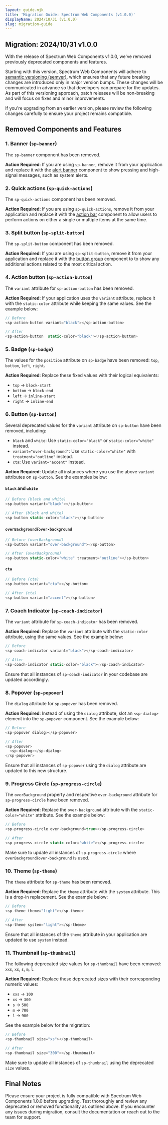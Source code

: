 ```yaml
---
layout: guide.njk
title: 'Migration Guide: Spectrum Web Components (v1.0.0)'
displayName: 2024/10/31 (v1.0.0)
slug: migration-guide
---
```


## Migration: 2024/10/31 v1.0.0

With the release of Spectrum Web Components v1.0.0, we've removed previously deprecated components and features.

Starting with this version, Spectrum Web Components will adhere to [semantic versioning (semver)](https://semver.org/), which ensures that any future breaking changes are introduced only in major version bumps. These changes will be communicated in advance so that developers can prepare for the updates. As part of this versioning approach, patch releases will be non-breaking and will focus on fixes and minor improvements.

If you're upgrading from an earlier version, please review the following changes carefully to ensure your project remains compatible.

## Removed Components and Features

### 1. Banner (`sp-banner`)

The `sp-banner` component has been removed.

**Action Required**: If you are using `sp-banner`, remove it from your application and replace it with the [alert banner](/components/alert-banner/) component to show pressing and high-signal messages, such as system alerts.

### 2. Quick actions (`sp-quick-actions`)

The `sp-quick-actions` component has been removed.

**Action Required**: If you are using `sp-quick-actions`, remove it from your application and replace it with the [action bar](/components/alert-banner/) component to allow users to perform actions on either a single or multiple items at the same time.

### 3. Split button (`sp-split-button`)

The `sp-split-button` component has been removed.

**Action Required**: If you are using `sp-split-button`, remove it from your application and replace it with the [button group](/components/button-group/) component to to show any additional actions related to the most critical action.

### 4. Action button (`sp-action-button`)

The `variant` attribute for `sp-action-button` has been removed.

**Action Required**: If your application uses the `variant` attribute, replace it with the `static-color` attribute while keeping the same values. See the example below:

```ts
// Before
<sp-action-button variant="black"></sp-action-button>

// After
<sp-action-button  static-color="black"></sp-action-button>
```

### 5. Badge (`sp-badge`)

The values for the `position` attribute on `sp-badge` have been removed: `top`, `bottom`, `left`, `right`.

**Action Required**: Replace these fixed values with their logical equivalents:

-   `top` → `block-start`
-   `bottom` → `block-end`
-   `left` → `inline-start`
-   `right` → `inline-end`

### 6. Button (`sp-button`)

Several deprecated values for the `variant` attribute on `sp-button` have been removed, including:

-   `black` and `white`: Use `static-color="black"` or `static-color="white"` instead.
-   `variant="over-background"`: Use `static-color="white"` with `treatment="outline"` instead.
-   `cta`: Use `variant="accent"` instead.

**Action Required**: Update all instances where you use the above `variant` attributes on `sp-button`. See the examples below:

#### `black` and `white`

```ts
// Before (black and white)
<sp-button variant="black"></sp-button>

// After (black and white)
<sp-button static-color="black"></sp-button>
```

#### `overBackground`/`over-background`

```ts
// Before (overBackground)
<sp-button variant="over-background"></sp-button>

// After (overBackground)
<sp-button static-color="white" treatment="outline"></sp-button>
```

#### `cta`

```ts
// Before (cta)
<sp-button variant="cta"></sp-button>

// After (cta)
<sp-button variant="accent"></sp-button>
```

### 7. Coach Indicator (`sp-coach-indicator`)

The `variant` attribute for `sp-coach-indicator` has been removed.

**Action Required**: Replace the `variant` attribute with the `static-color` attribute, using the same values. See the example below:

```ts
// Before
<sp-coach-indicator variant="black"></sp-coach-indicator>

// After
<sp-coach-indicator static-color="black"></sp-coach-indicator>
```

Ensure that all instances of `sp-coach-indicator` in your codebase are updated accordingly.

### 8. Popover (`sp-popover`)

The `dialog` attribute for `sp-popover` has been removed.

**Action Required**: Instead of using the `dialog` attribute, slot an `<sp-dialog>` element into the `sp-popover` component. See the example below:

```ts
// Before
<sp-popover dialog></sp-popover>

// After
<sp-popover>
  <sp-dialog></sp-dialog>
</sp-popover>
```

Ensure that all instances of `sp-popover` using the `dialog` attribute are updated to this new structure.

### 9. Progress Circle (`sp-progress-circle`)

The `overBackground` property and respective `over-background` attribute for `sp-progress-circle` have been removed.

**Action Required**: Replace the `over-background` attribute with the `static-color="white"` attribute. See the example below:

```ts
// Before
<sp-progress-circle over-background=true></sp-progress-circle>

// After
<sp-progress-circle static-color="white"></sp-progress-circle>
```

Make sure to update all instances of `sp-progress-circle` where `overBackground`/`over-background` is used.

### 10. Theme (`sp-theme`)

The `theme` attribute for `sp-theme` has been removed.

**Action Required**: Replace the `theme` attribute with the `system` attribute. This is a drop-in replacement. See the example below:

```ts
// Before
<sp-theme theme="light"></sp-theme>

// After
<sp-theme system="light"></sp-theme>
```

Ensure that all instances of the `theme` attribute in your application are updated to use `system` instead.

### 11. Thumbnail (`sp-thumbnail`)

The following deprecated size values for `sp-thumbnail` have been removed: `xxs`, `xs`, `s`, `m`, `l`.

**Action Required**: Replace these deprecated sizes with their corresponding numeric values:

-   `xxs` → `100`
-   `xs` → `300`
-   `s` → `500`
-   `m` → `700`
-   `l` → `900`

See the example below for the migration:

```ts
// Before
<sp-thumbnail size="xs"></sp-thumbnail>

// After
<sp-thumbnail size="300"></sp-thumbnail>
```

Make sure to update all instances of `sp-thumbnail` using the deprecated `size` values.

## Final Notes

Please ensure your project is fully compatible with Spectrum Web Components 1.0.0 before upgrading. Test thoroughly and review any deprecated or removed functionality as outlined above. If you encounter any issues during migration, consult the documentation or reach out to the team for support.
